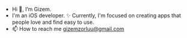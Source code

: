 - Hi 👋, I’m Gizem.
- I'm an iOS developer. ✨ Currently, I'm focused on creating apps that people love and find easy to use.
- 📫 How to reach me gizemzorluu@gmail.com

 

<!---
gizemzorlu/gizemzorlu is a ✨ special ✨ repository because its `README.md` (this file) appears on your GitHub profile.
You can click the Preview link to take a look at your changes.
--->
